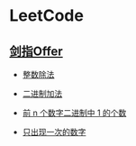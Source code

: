 # LeetCode

## [剑指Offer](剑指Offer)

* [整数除法](剑指Offer/IntegerDivision.java)

* [二进制加法](剑指Offer/BinaryAddition.java)

* [前 n 个数字二进制中 1 的个数](剑指Offer/TheNumberOf1InTheFirstNBinaryDigits.java)

* [只出现一次的数字](剑指Offer/SingleNum.java)
